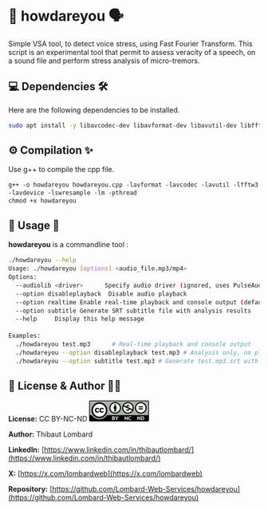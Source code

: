 # 🎤 howdareyou 🗣️

Simple VSA tool, to detect voice stress, using Fast Fourier Transform.
This script is an experimental tool that permit to assess veracity of a speech, on a sound file and perform stress analysis of micro-tremors.



## 💻 Dependencies 🛠️

Here are the following dependencies to be installed.

```sh
sudo apt install -y libavcodec-dev libavformat-dev libavutil-dev libfftw3-dev libavdevice-dev libswresample-dev
```


## ⚙️ Compilation ✨

Use g++ to compile the cpp file.

```
g++ -o howdareyou howdareyou.cpp -lavformat -lavcodec -lavutil -lfftw3 -lavdevice -lswresample -lm -pthread
chmod +x howdareyou
```


## 🚀 Usage 📖

**howdareyou** is a commandline tool :

```sh
./howdareyou --help
Usage: ./howdareyou [options] <audio_file.mp3/mp4>
Options:
  --audiolib <driver>      Specify audio driver (ignored, uses PulseAudio)
  --option disableplayback  Disable audio playback
  --option realtime Enable real-time playback and console output (default)
  --option subtitle Generate SRT subtitle file with analysis results
  --help     Display this help message

Examples:
  ./howdareyou test.mp3      # Real-time playback and console output
  ./howdareyou --option disableplayback test.mp3 # Analysis only, no playback
  ./howdareyou --option subtitle test.mp3 # Generate test.mp3.srt with results
```



## 📜 License & Author 🧑‍💻

**License:** CC BY-NC-ND
![Logo de la licence CC BY-NC-ND](CC_BY-NC-ND.png)

**Author:** Thibaut Lombard

**LinkedIn:** [https://www.linkedin.com/in/thibautlombard/](https://www.linkedin.com/in/thibautlombard/)

**X:** [https://x.com/lombardweb](https://x.com/lombardweb)

**Repository:** [https://github.com/Lombard-Web-Services/howdareyou](https://github.com/Lombard-Web-Services/howdareyou)
